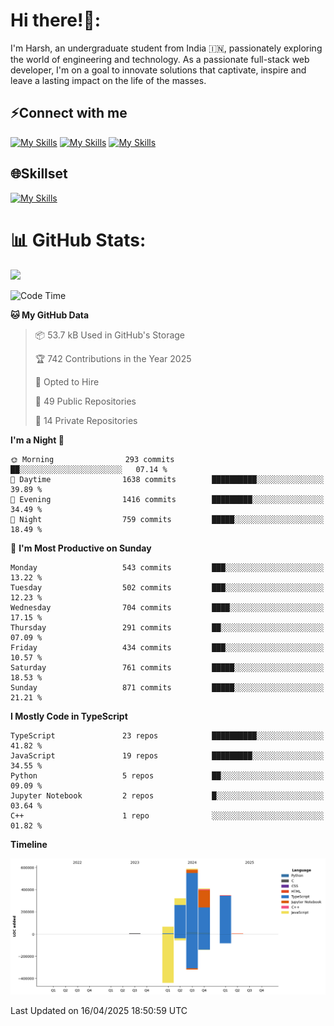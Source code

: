 
# Hi there!👋:
<p> I'm Harsh, an undergraduate student from India 🇮🇳, passionately exploring the world of engineering and technology. As a passionate full-stack web developer, I'm on a goal to innovate solutions that captivate, inspire and leave a lasting impact on the life of the masses. </p>

## ⚡Connect with me

[![My Skills](https://skillicons.dev/icons?i=gmail)](mailto:harshpandey.tech@gmail.com) [![My Skills](https://skillicons.dev/icons?i=linkedin)](https://linkedin.com/in/harsh3dev) [![My Skills](https://skillicons.dev/icons?i=twitter)](https://x.com/harshxai)

## 🌐Skillset
[![My Skills](https://skillicons.dev/icons?i=js,ts,react,nextjs,nodejs,tailwind,mongo,express,postgres,prisma,html,css,docker,aws,cpp,git,vscode,figma)](https://skillicons.dev)


# 📊 GitHub Stats:
![](https://komarev.com/ghpvc/?username=harsh3dev)

<!--START_SECTION:waka-->
![Code Time](http://img.shields.io/badge/Code%20Time-25%20hrs%2022%20mins-blue)

**🐱 My GitHub Data** 

> 📦 53.7 kB Used in GitHub's Storage 
 > 
> 🏆 742 Contributions in the Year 2025
 > 
> 💼 Opted to Hire
 > 
> 📜 49 Public Repositories 
 > 
> 🔑 14 Private Repositories 
 > 
**I'm a Night 🦉** 

```text
🌞 Morning                293 commits         ██░░░░░░░░░░░░░░░░░░░░░░░   07.14 % 
🌆 Daytime                1638 commits        ██████████░░░░░░░░░░░░░░░   39.89 % 
🌃 Evening                1416 commits        █████████░░░░░░░░░░░░░░░░   34.49 % 
🌙 Night                  759 commits         █████░░░░░░░░░░░░░░░░░░░░   18.49 % 
```
📅 **I'm Most Productive on Sunday** 

```text
Monday                   543 commits         ███░░░░░░░░░░░░░░░░░░░░░░   13.22 % 
Tuesday                  502 commits         ███░░░░░░░░░░░░░░░░░░░░░░   12.23 % 
Wednesday                704 commits         ████░░░░░░░░░░░░░░░░░░░░░   17.15 % 
Thursday                 291 commits         ██░░░░░░░░░░░░░░░░░░░░░░░   07.09 % 
Friday                   434 commits         ███░░░░░░░░░░░░░░░░░░░░░░   10.57 % 
Saturday                 761 commits         █████░░░░░░░░░░░░░░░░░░░░   18.53 % 
Sunday                   871 commits         █████░░░░░░░░░░░░░░░░░░░░   21.21 % 
```


**I Mostly Code in TypeScript** 

```text
TypeScript               23 repos            ██████████░░░░░░░░░░░░░░░   41.82 % 
JavaScript               19 repos            █████████░░░░░░░░░░░░░░░░   34.55 % 
Python                   5 repos             ██░░░░░░░░░░░░░░░░░░░░░░░   09.09 % 
Jupyter Notebook         2 repos             █░░░░░░░░░░░░░░░░░░░░░░░░   03.64 % 
C++                      1 repo              ░░░░░░░░░░░░░░░░░░░░░░░░░   01.82 % 
```



**Timeline**

![Lines of Code chart](https://raw.githubusercontent.com/harsh3dev/harsh3dev/main/assets/bar_graph.png)


 Last Updated on 16/04/2025 18:50:59 UTC
<!--END_SECTION:waka-->


